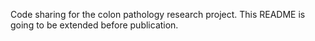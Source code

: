 Code sharing for the colon pathology research project. This README is going to be extended before publication.
